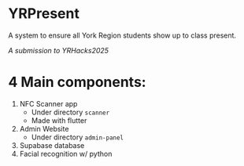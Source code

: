 # YRPresent

A system to ensure all York Region students show up to class present.

*A submission to YRHacks2025*

# 4 Main components:

1. NFC Scanner app
   - Under directory `scanner`
   - Made with flutter
2. Admin Website
   - Under directory `admin-panel`
3. Supabase database
4. Facial recognition w/ python
